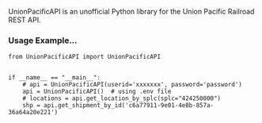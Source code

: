 UnionPacificAPI is an unofficial Python library for the Union Pacific Railroad REST API.

### Usage Example...
```
from UnionPacificAPI import UnionPacificAPI


if __name__ == "__main__":
    # api = UnionPacificAPI(userid='xxxxxxx', password='password')
    api = UnionPacificAPI()  # using .env file
    # locations = api.get_location_by_splc(splc="424250000")
    shp = api.get_shipment_by_id('c6a77911-9e01-4e8b-857a-36a64a20e221')
```
